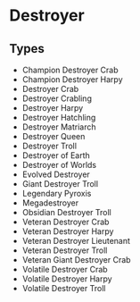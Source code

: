 # Destroyer
## Types
* Champion Destroyer Crab
* Champion Destroyer Harpy
* Destroyer Crab
* Destroyer Crabling
* Destroyer Harpy
* Destroyer Hatchling
* Destroyer Matriarch
* Destroyer Queen
* Destroyer Troll
* Destroyer of Earth
* Destroyer of Worlds
* Evolved Destroyer
* Giant Destroyer Troll
* Legendary Pyroxis
* Megadestroyer
* Obsidian Destroyer Troll
* Veteran Destroyer Crab
* Veteran Destroyer Harpy
* Veteran Destroyer Lieutenant
* Veteran Destroyer Troll
* Veteran Giant Destroyer Crab
* Volatile Destroyer Crab
* Volatile Destroyer Harpy
* Volatile Destroyer Troll
